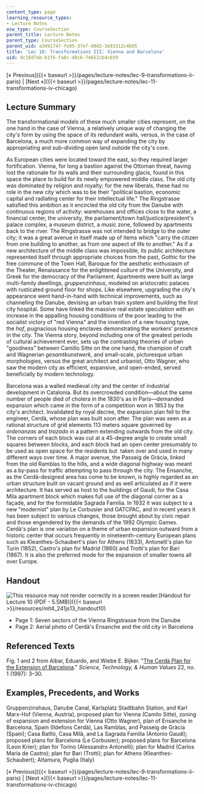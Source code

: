 ```yaml
---
content_type: page
learning_resource_types:
- Lecture Notes
ocw_type: CourseSection
parent_title: Lecture Notes
parent_type: CourseSection
parent_uid: a3d91747-fe05-37ef-d9d2-3e93312c4b95
title: 'Lec 10: Transformations III: Vienna and Barcelona'
uid: dc18d7ab-b1f6-fa8c-48c6-74652cb4c659
---
```


[« Previous]({{< baseurl >}}/pages/lecture-notes/lec-9-transformations-ii-paris) | [Next »]({{< baseurl >}}/pages/lecture-notes/lec-11-transformations-iv-chicago)

Lecture Summary
---------------

The transformational models of these much smaller cities represent, on the one hand in the case of Vienna, a relatively unique way of changing the city's form by using the space of its redundant walls, versus, in the case of Barcelona, a much more common way of expanding the city by appropriating and sub-dividing open land outside the city's core.

As European cities were located toward the east, so they required larger fortification. Vienna, for long a bastion against the Ottoman threat, having lost the rationale for its walls and their surrounding glacis, found in this space the place to build for its newly empowered middle class. The old city was dominated by religion and royalty; for the new liberals, these had no role in the new city which was to be their "political bastion, economic capital and radiating center for their intellectual life." The Ringstrasse satisfied this ambition as it encircled the old city from the Danube with continuous regions of activity: warehouses and offices close to the water, a financial center, the university, the parliament/town hall/justice/president's palace complex, a museum district, a music zone, followed by apartments back to the river. The Ringstrasse was not intended to bridge to the outer city; it was a great avenue in itself made up of items which "carry the citizen from one building to another, as from one aspect of life to another." As if a new architecture of the middle class was impossible, its public architecture represented itself through appropriate choices from the past, Gothic for the free commune of the Town Hall, Baroque for the aesthetic enthusiasm of the Theater, Renaissance for the enlightened culture of the University, and Greek for the democracy of the Parliament. Apartments were built as large multi-family dwellings, _gruppenzinhaus_, modeled on aristocratic palaces with rusticated ground floor for shops. Like elsewhere, upgrading the city's appearance went hand-in-hand with technical improvements, such as channeling the Danube, devising an urban train system and building the first city hospital. Some have linked the massive real estate speculation with an increase in the appalling housing conditions of the poor leading to the socialist victory of "red Vienna" and the invention of a new housing type, the _hof_, pugnacious housing enclaves demonstrating the workers' presence in the city. The Vienna story, beyond including one of the greatest periods of cultural achievement ever, sets up the contrasting theories of urban "goodness" between Camillo Sitte on the one hand, the champion of craft and Wagnerian _gesamtkunstwerk_, and small-scale, picturesque urban morphologies, versus the great architect and urbanist, Otto Wagner, who saw the modern city as efficient, expansive, and open-ended, served beneficially by modern technology.

Barcelona was a walled medieval city and the center of industrial development in Catalonia. But its overcrowded condition—about the same number of people died of cholera in the 1830's as in Paris—demanded expansion which came in the form of a competition won in 1853 by the city's architect. Invalidated by royal decree, the expansion plan fell to the engineer, Cerdà, whose plan was built soon after. The plan was seen as a rational structure of grid elements 113 meters square governed by _ordenanzas_ and _trazado_ in a pattern extending outwards from the old city. The corners of each block was cut at a 45-degree angle to create small squares between blocks, and each block had an open center presumably to be used as open space for the residents but  taken over and used in many different ways over time. A major avenue, the Passeig de Gràcia, linked from the old Ramblas to the hills, and a wide diagonal highway was meant as a by-pass for traffic attempting to pass through the city. The Ensanche, as the Cerdà-designed area has come to be known, is highly regarded as an urban structure built on vacant ground and as well articulated as if it were architecture. It has served as host to the buildings of Gaudi, for the Casa Mila apartment block which makes full use of the diagonal corner as a façade, and for the formidable Sagrada Familia. In 1932 it was subject to a new "modernist" plan by Le Corbusier and GATCPAC, and in recent years it has been subject to various changes, those brought about by civic repair and those engendered by the demands of the 1992 Olympic Games. Cerdà's plan is one variation on a theme of urban expansion outward from a historic center that occurs frequently in nineteenth-century European plans such as Kleanthes-Schaubert's plan for Athens (1833), Antonelli's plan for Turin (1852), Castro's plan for Madrid (1860) and Trotti's plan for Bari (1867). It is also the preferred mode for the expansion of smaller towns all over Europe.

Handout
-------

![This resource may not render correctly in a screen reader.](/images/inacessible.gif)[Handout for Lecture 10 (PDF - 5.5MB)]({{< baseurl >}}/resources/mit4_241js13_handout10)

*   Page 1: Seven sectors of the Vienna Ringstrasse from the Danube
*   Page 2: Aerial photo of Cerdà's Ensanche and the old city in Barcelona

Referenced Texts
----------------

Fig. 1 and 2 from Aibar, Eduardo, and Wiebe E. Bijker. "[The Cerdà Plan for the Extension of Barcelona](http://www.jstor.org/stable/689964)." _Science, Technology, & Human Values_ 22, no. 1 (1997): 3–30.

Examples, Precedents, and Works
-------------------------------

Gruppenzinshaus, Danube Canal, Karlsplatz Stadtbahn Station, and Karl Marx-Hof (Vienna, Austria), proposed plan for Vienna (Camilo Sitte), zoning of expansion and extension for Vienna (Otto Wagner), plan of Ensanche in Barcelona, Spain (Ildefons Cerdà), Las Ramblas, and Passeig de Gràcia (Spain); Casa Batlló, Casa Milà, and La Sagrada Familia (Antonio Gaudí); proposed plans for Barcelona (Le Corbusier); proposed plans for Barcelona (Leon Krier); plan for Torino (Alessandro Antonelli); plan for Madrid (Carlos María de Castro); plan for Bari (Trotti); plan for Athens (Kleanthes-Schaubert); Altamura, Puglia (Italy)

[« Previous]({{< baseurl >}}/pages/lecture-notes/lec-9-transformations-ii-paris) | [Next »]({{< baseurl >}}/pages/lecture-notes/lec-11-transformations-iv-chicago)